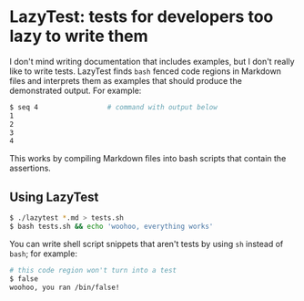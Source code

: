 # LazyTest: tests for developers too lazy to write them
I don't mind writing documentation that includes examples, but I don't really
like to write tests. LazyTest finds `bash` fenced code regions in Markdown
files and interprets them as examples that should produce the demonstrated
output. For example:

```bash
$ seq 4                 # command with output below
1
2
3
4
```

This works by compiling Markdown files into bash scripts that contain the
assertions.

## Using LazyTest
```sh
$ ./lazytest *.md > tests.sh
$ bash tests.sh && echo 'woohoo, everything works'
```

You can write shell script snippets that aren't tests by using `sh` instead of
`bash`; for example:

```sh
# this code region won't turn into a test
$ false
woohoo, you ran /bin/false!
```
